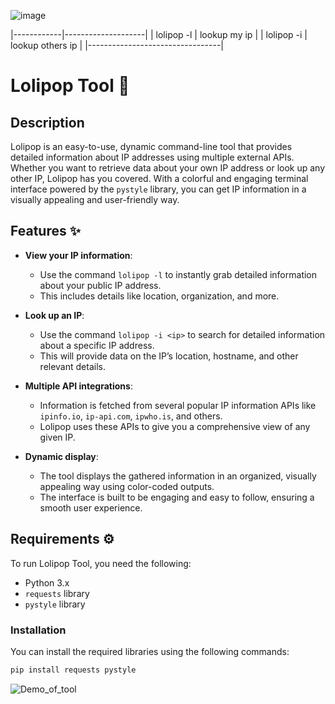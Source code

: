 ![image](https://github.com/user-attachments/assets/7851ab37-86f1-4048-aeaf-275266e079a7)



|------------|--------------------|
| lolipop -l | lookup my ip       |
| lolipop -i | lookup others ip   |
|---------------------------------|


# Lolipop Tool 🍭

## Description
Lolipop is an easy-to-use, dynamic command-line tool that provides detailed information about IP addresses using multiple external APIs. Whether you want to retrieve data about your own IP address or look up any other IP, Lolipop has you covered. With a colorful and engaging terminal interface powered by the `pystyle` library, you can get IP information in a visually appealing and user-friendly way.

## Features ✨
- **View your IP information**: 
   - Use the command `lolipop -l` to instantly grab detailed information about your public IP address.
   - This includes details like location, organization, and more.
  
- **Look up an IP**: 
   - Use the command `lolipop -i <ip>` to search for detailed information about a specific IP address.
   - This will provide data on the IP’s location, hostname, and other relevant details.
  
- **Multiple API integrations**: 
   - Information is fetched from several popular IP information APIs like `ipinfo.io`, `ip-api.com`, `ipwho.is`, and others.
   - Lolipop uses these APIs to give you a comprehensive view of any given IP.

- **Dynamic display**: 
   - The tool displays the gathered information in an organized, visually appealing way using color-coded outputs.
   - The interface is built to be engaging and easy to follow, ensuring a smooth user experience.
  
## Requirements ⚙️
To run Lolipop Tool, you need the following:
- Python 3.x
- `requests` library
- `pystyle` library

### Installation
You can install the required libraries using the following commands:

```bash
pip install requests pystyle
```
![Demo_of_tool](https://github.com/malveillance-fr/Lolipop/blob/b63a66dd24860b1087129eae674bc74351944e3a/202504111607.gif)
